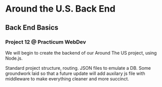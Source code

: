 # Around the U.S. Back End  
  
## Back End Basics 

### Project 12 @ Practicum WebDev

We will begin to create the backend of our Around The US project, using Node.js.

Standard project structure, routing. JSON files to emulate a DB.
Some groundwork laid so that a future update will add auxilary js file with middleware to make everything cleaner and more succinct.

